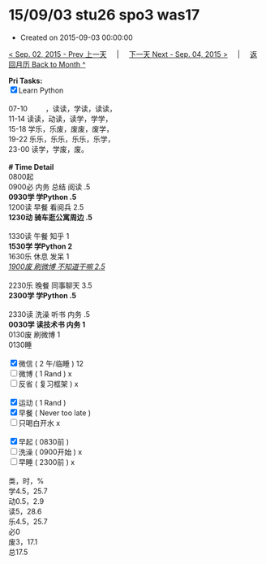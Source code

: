 # 15/09/03 stu26 spo3 was17

- Created on 2015-09-03 00:00:00

[< Sep. 02, 2015 - Prev 上一天](/_archived/lifelogs/2015/09/d02.md) &nbsp; &nbsp; | &nbsp; &nbsp; [下一天 Next - Sep. 04, 2015 >](/_archived/lifelogs/2015/09/d04.md) &nbsp; &nbsp; |  &nbsp; &nbsp; [返回月历 Back to Month ^](/_archived/lifelogs/2015/09/index.md)
<br/><div><strong>Pri Tasks:</strong></div><div><input checked="true" type="checkbox"/>Learn Python</div><div><br/></div><div>07-10         ，读读，学读，读读，</div><div>11-14 读读，动读，读学，学学，</div><div>15-18 学乐，乐废，废废，废学，</div><div>19-22 乐乐，乐乐，乐乐，乐学，</div><div>23-00 读学，学废，废。</div><div><br/></div><div><b># Time Detail</b></div><div>0800起</div><div>0900必 内务 总结 阅读 .5</div><div><b>0930学 学Python .5</b></div><div>1200读 早餐 看阅兵 2.5</div><div><strong>1230动 骑车逛公寓周边 .5</strong></div><div><br clear="none"/></div><div>1330读 午餐 知乎 1</div><div><strong>1530学 学Python 2</strong></div><div>1630乐 休息 发呆 1</div><div><u><i>1900废 刷微博 不知道干嘛 2.5</i></u></div><div><br/></div><div>2230乐 晚餐 同事聊天 3.5</div><div><b>2300学 学Python .5</b></div><div><b><br/></b></div><div>2330读 洗澡 听书 内务 .5</div><div><b>0030学 读技术书 内务 1</b></div><div>0130废 刷微博 1</div><div>0130睡</div><div><br/></div><div><input checked="true" type="checkbox"/>微信 ( 2 午/临睡 ) 12</div><div><input type="checkbox"/>微博 ( 1 Rand ) x</div><div><input type="checkbox"/>反省 ( 复习框架 ) x</div><div><br/></div><div><div><input checked="true" type="checkbox"/>运动 ( 1 Rand ) </div><div><input checked="true" type="checkbox"/>早餐 ( Never too late ) </div></div><div><input type="checkbox"/>只喝白开水 x</div><div><br/></div><div><input checked="true" type="checkbox"/>早起 ( 0830前 ) </div><div><input type="checkbox"/>洗澡 ( 0900开始 ) x<br/></div><div><input type="checkbox"/>早睡 ( 2300前 ) x</div><div><br clear="none"/></div><div>类，时，%<br clear="none"/>学4.5，25.7<br clear="none"/>动0.5，2.9<br clear="none"/>读5，28.6<br clear="none"/>乐4.5，25.7<br clear="none"/>必0<br clear="none"/>废3，17.1<br clear="none"/>总17.5</div>
